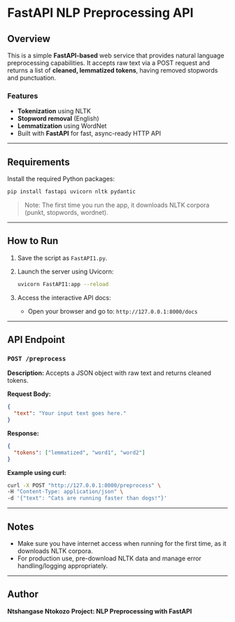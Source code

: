 # FastAPI NLP Preprocessing API

## Overview

This is a simple **FastAPI-based** web service that provides natural language preprocessing capabilities. It accepts raw text via a POST request and returns a list of **cleaned, lemmatized tokens**, having removed stopwords and punctuation.

### Features

* **Tokenization** using NLTK
* **Stopword removal** (English)
* **Lemmatization** using WordNet
* Built with **FastAPI** for fast, async-ready HTTP API

---

## Requirements

Install the required Python packages:

```bash
pip install fastapi uvicorn nltk pydantic
```

> Note: The first time you run the app, it downloads NLTK corpora (punkt, stopwords, wordnet).

---

## How to Run

1. Save the script as `FastAPI1.py`.
2. Launch the server using Uvicorn:

   ```bash
   uvicorn FastAPI1:app --reload
   ```
3. Access the interactive API docs:

   * Open your browser and go to: `http://127.0.0.1:8000/docs`

---

## API Endpoint

### `POST /preprocess`

**Description:** Accepts a JSON object with raw text and returns cleaned tokens.

**Request Body:**

```json
{
  "text": "Your input text goes here."
}
```

**Response:**

```json
{
  "tokens": ["lemmatized", "word1", "word2"]
}
```

**Example using curl:**

```bash
curl -X POST "http://127.0.0.1:8000/preprocess" \
-H "Content-Type: application/json" \
-d '{"text": "Cats are running faster than dogs!"}'
```

---

## Notes

* Make sure you have internet access when running for the first time, as it downloads NLTK corpora.
* For production use, pre-download NLTK data and manage error handling/logging appropriately.

---

## Author

**Ntshangase Ntokozo**
**Project: NLP Preprocessing with FastAPI**
